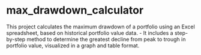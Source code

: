 # max_drawdown_calculator
This project calculates the maximum drawdown of a portfolio using an Excel spreadsheet, based on historical portfolio value data. - It includes a step-by-step method to determine the greatest decline from peak to trough in portfolio value, visualized in a graph and table format.
